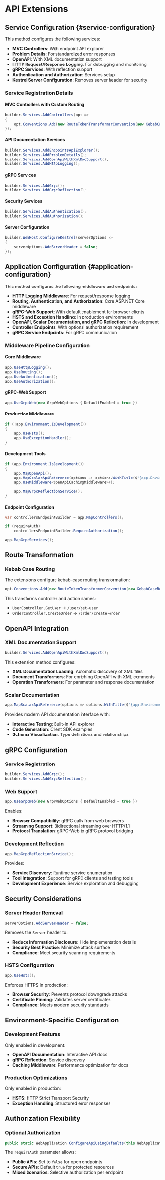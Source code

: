 # API Extensions

## Service Configuration {#service-configuration}

This method configures the following services:

- **MVC Controllers**: With endpoint API explorer
- **Problem Details**: For standardized error responses
- **OpenAPI**: With XML documentation support
- **HTTP Request/Response Logging**: For debugging and monitoring
- **gRPC Services**: With reflection support
- **Authentication and Authorization**: Services setup
- **Kestrel Server Configuration**: Removes server header for security

### Service Registration Details

#### MVC Controllers with Custom Routing

```csharp
builder.Services.AddControllers(opt =>
{
    opt.Conventions.Add(new RouteTokenTransformerConvention(new KebabCaseRoutesTransformer()));
});
```

#### API Documentation Services

```csharp
builder.Services.AddEndpointsApiExplorer();
builder.Services.AddProblemDetails();
builder.Services.AddOpenApiWithXmlDocSupport();
builder.Services.AddHttpLogging();
```

#### gRPC Services

```csharp
builder.Services.AddGrpc();
builder.Services.AddGrpcReflection();
```

#### Security Services

```csharp
builder.Services.AddAuthentication();
builder.Services.AddAuthorization();
```

#### Server Configuration

```csharp
builder.WebHost.ConfigureKestrel(serverOptions =>
{
    serverOptions.AddServerHeader = false;
});
```

## Application Configuration {#application-configuration}

This method configures the following middleware and endpoints:

- **HTTP Logging Middleware**: For request/response logging
- **Routing, Authentication, and Authorization**: Core ASP.NET Core middleware
- **gRPC-Web Support**: With default enablement for browser clients
- **HSTS and Exception Handling**: In production environments
- **OpenAPI, Scalar Documentation, and gRPC Reflection**: In development
- **Controller Endpoints**: With optional authorization requirement
- **gRPC Service Endpoints**: For gRPC communication

### Middleware Pipeline Configuration

#### Core Middleware

```csharp
app.UseHttpLogging();
app.UseRouting();
app.UseAuthentication();
app.UseAuthorization();
```

#### gRPC-Web Support

```csharp
app.UseGrpcWeb(new GrpcWebOptions { DefaultEnabled = true });
```

#### Production Middleware

```csharp
if (!app.Environment.IsDevelopment())
{
    app.UseHsts();
    app.UseExceptionHandler();
}
```

#### Development Tools

```csharp
if (app.Environment.IsDevelopment())
{
    app.MapOpenApi();
    app.MapScalarApiReference(options => options.WithTitle($"{app.Environment.ApplicationName} OpenAPI"));
    app.UseMiddleware<OpenApiCachingMiddleware>();

    app.MapGrpcReflectionService();
}
```

#### Endpoint Configuration

```csharp
var controllersEndpointBuilder = app.MapControllers();

if (requireAuth)
    controllersEndpointBuilder.RequireAuthorization();

app.MapGrpcServices();
```

## Route Transformation

### Kebab Case Routing

The extensions configure kebab-case routing transformation:

```csharp
opt.Conventions.Add(new RouteTokenTransformerConvention(new KebabCaseRoutesTransformer()));
```

This transforms controller and action names:
- `UserController.GetUser` → `/user/get-user`
- `OrderController.CreateOrder` → `/order/create-order`

## OpenAPI Integration

### XML Documentation Support

```csharp
builder.Services.AddOpenApiWithXmlDocSupport();
```

This extension method configures:
- **XML Documentation Loading**: Automatic discovery of XML files
- **Document Transformers**: For enriching OpenAPI with XML comments
- **Operation Transformers**: For parameter and response documentation

### Scalar Documentation

```csharp
app.MapScalarApiReference(options => options.WithTitle($"{app.Environment.ApplicationName} OpenAPI"));
```

Provides modern API documentation interface with:
- **Interactive Testing**: Built-in API explorer
- **Code Generation**: Client SDK examples
- **Schema Visualization**: Type definitions and relationships

## gRPC Configuration

### Service Registration

```csharp
builder.Services.AddGrpc();
builder.Services.AddGrpcReflection();
```

### Web Support

```csharp
app.UseGrpcWeb(new GrpcWebOptions { DefaultEnabled = true });
```

Enables:
- **Browser Compatibility**: gRPC calls from web browsers
- **Streaming Support**: Bidirectional streaming over HTTP/1.1
- **Protocol Translation**: gRPC-Web to gRPC protocol bridging

### Development Reflection

```csharp
app.MapGrpcReflectionService();
```

Provides:
- **Service Discovery**: Runtime service enumeration
- **Tool Integration**: Support for gRPC clients and testing tools
- **Development Experience**: Service exploration and debugging

## Security Considerations

### Server Header Removal

```csharp
serverOptions.AddServerHeader = false;
```

Removes the `Server` header to:
- **Reduce Information Disclosure**: Hide implementation details
- **Security Best Practice**: Minimize attack surface
- **Compliance**: Meet security scanning requirements

### HSTS Configuration

```csharp
app.UseHsts();
```

Enforces HTTPS in production:
- **Browser Security**: Prevents protocol downgrade attacks
- **Certificate Pinning**: Validates server certificates
- **Compliance**: Meets modern security standards

## Environment-Specific Configuration

### Development Features

Only enabled in development:
- **OpenAPI Documentation**: Interactive API docs
- **gRPC Reflection**: Service discovery
- **Caching Middleware**: Performance optimization for docs

### Production Optimizations

Only enabled in production:
- **HSTS**: HTTP Strict Transport Security
- **Exception Handling**: Structured error responses

## Authorization Flexibility

### Optional Authorization

```csharp
public static WebApplication ConfigureApiUsingDefaults(this WebApplication app, bool requireAuth = true)
```

The `requireAuth` parameter allows:
- **Public APIs**: Set to `false` for open endpoints
- **Secure APIs**: Default `true` for protected resources
- **Mixed Scenarios**: Selective authorization per endpoint